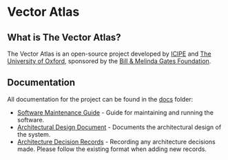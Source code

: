 # Vector Atlas

## What is The Vector Atlas?

The Vector Atlas is an open-source project developed by [ICIPE](http://www.icipe.org/) and [The University of Oxford](https://www.ox.ac.uk/), sponsored by the [Bill & Melinda Gates Foundation](https://www.gatesfoundation.org/).

## Documentation

All documentation for the project can be found in the [docs](./docs/) folder:
 - [Software Maintenance Guide](./docs/SMG.md) - Guide for maintaining and running the software.
 - [Architectural Design Document](./docs/ADD.md) - Documents the architectural design of the system.
 - [Architecture Decision Records](./docs/ADRs/) - Recording any architecture decisions made. Please follow the existing format when adding new records.